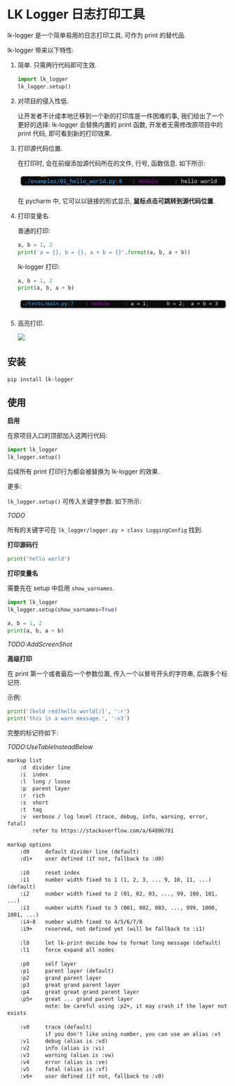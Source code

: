 # LK Logger 日志打印工具

lk-logger 是一个简单易用的日志打印工具, 可作为 print 的替代品.

lk-logger 带来以下特性:

1. 简单. 只需两行代码即可生效.

    ```python
    import lk_logger
    lk_logger.setup()
    ```

2. 对项目的侵入性低.

    让开发者不计成本地迁移到一个新的打印库是一件困难的事, 我们给出了一个更好的选择: lk-logger 会替换内置的 print 函数, 开发者无需修改原项目中的 print 代码, 即可看到新的打印效果.

3. 打印源代码位置.

    在打印时, 会在前缀添加源代码所在的文件, 行号, 函数信息. 如下所示:

    ![](.assets/20220321112922.png)

    在 pycharm 中, 它可以以链接的形式显示, **鼠标点击可跳转到源代码位置**.

4. 打印变量名.

    普通的打印:

    ```python
    a, b = 1, 2
    print('a = {}, b = {}, a + b = {}'.format(a, b, a + b))
    ```

    lk-logger 打印:

    ```python
    a, b = 1, 2
    print(a, b, a + b)
    ```

    ![](.assets/20220321153646.png)

5. 高亮打印.

    ![](.assets/20220321115509.png)

## 安装

```
pip install lk-logger
```

## 使用

**启用**

在原项目入口的顶部加入这两行代码:

```python
import lk_logger
lk_logger.setup()
```

后续所有 print 打印行为都会被替换为 lk-logger 的效果.

更多:

`lk_logger.setup()` 可传入关键字参数. 如下所示:

*TODO*

所有的关键字可在 `lk_logger/logger.py > class LoggingConfig` 找到.

**打印源码行**

```python
print('hello world')
```

**打印变量名**

需要先在 setup 中启用 `show_varnames`.

```python
import lk_logger
lk_logger.setup(show_varnames=True)
```

```python
a, b = 1, 2
print(a, b, a + b)
```

*TODO:AddScreenShot*

**高级打印**

在 print 第一个或者最后一个参数位置, 传入一个以冒号开头的字符串, 后跟多个标记符.

示例:

```python
print('[bold red]hello world[/]', ':r')
print('this is a warn message.', ':v3')
```

完整的标记符如下:

*TODO:UseTableInsteadBelow*

```
markup list
    :d  divider line
    :i  index
    :l  long / loose
    :p  parent layer
    :r  rich
    :s  short
    :t  tag
    :v  verbose / log level (trace, debug, info, warning, error, fatal)
        refer to https://stackoverflow.com/a/64806781

markup options
    :d0     default divider line (default)
    :d1+    user defined (if not, fallback to :d0)

    :i0     reset index
    :i1     number width fixed to 1 (1, 2, 3, ... 9, 10, 11, ...) (default)
    :i2     number width fixed to 2 (01, 02, 03, ..., 99, 100, 101, ...)
    :i3     number width fixed to 3 (001, 002, 003, ..., 999, 1000, 1001, ...)
    :i4~8   number width fixed to 4/5/6/7/8
    :i9+    reserved, not defined yet (will be fallback to :i1)

    :l0     let lk-print decide how to format long message (default)
    :l1     force expand all nodes

    :p0     self layer
    :p1     parent layer (default)
    :p2     grand parent layer
    :p3     great grand parent layer
    :p4     great great grand parent layer
    :p5+    great ... grand parent layer
            note: be careful using :p2+, it may crash if the layer not exists

    :v0     trace (default)
            if you don't like using number, you can use an alias :vt
    :v1     debug (alias is :vd)
    :v2     info (alias is :vi)
    :v3     warning (alias is :vw)
    :v4     error (alias is :ve)
    :v5     fatal (alias is :vf)
    :v6+    user defined (if not, fallback to :v0)
```

